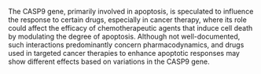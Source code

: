The CASP9 gene, primarily involved in apoptosis, is speculated to influence the response to certain drugs, especially in cancer therapy, where its role could affect the efficacy of chemotherapeutic agents that induce cell death by modulating the degree of apoptosis. Although not well-documented, such interactions predominantly concern pharmacodynamics, and drugs used in targeted cancer therapies to enhance apoptotic responses may show different effects based on variations in the CASP9 gene.
